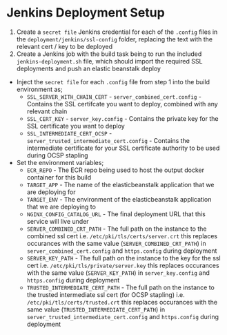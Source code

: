 # Jenkins Deployment Setup

 1. Create a `secret file` Jenkins credential for each of the `.config` files in the `deployment/jenkins/ssl-config` folder, replacing the text with the relevant cert / key to be deployed
 2. Create a Jenkins job with the build task being to run the included `jenkins-deployment.sh` file, which should import the required SSL deployments and push an elastic beanstalk deploy
  - Inject the `secret file` for each `.config` file from step 1 into the build environment as;
    - `SSL_SERVER_WITH_CHAIN_CERT` - `server_combined_cert.config` - Contains the SSL certifcate you want to deploy, combined with any relevant chain
    - `SSL_CERT_KEY` - `server_key.config` - Contains the private key for the SSL certificate you want to deploy
    - `SSL_INTERMEDIATE_CERT_OCSP` - `server_trusted_intermediate_cert.config` - Contains the intermediate certificate for your SSL certificate authority to be used during OCSP stapling
  - Set the environment variables;
    - `ECR_REPO` - The ECR repo being used to host the output docker container for this build
    - `TARGET_APP` - The name of the elasticbeanstalk application that we are deploying for
    - `TARGET_ENV` - The environment of the elasticbeanstalk application that we are deploying to
    - `NGINX_CONFIG_CATALOG_URL` - The final deployment URL that this service will live under
    - `SERVER_COMBINED_CRT_PATH` - The full path on the instance to the combined ssl cert i.e. `/etc/pki/tls/certs/server.crt` this replaces occurances with the same value (`SERVER_COMBINED_CRT_PATH`) in `server_combined_cert.config` and `https.config` during deployment
    - `SERVER_KEY_PATH` - The full path on the instance to the key for the ssl cert i.e. `/etc/pki/tls/private/server.key` this replaces occurances with the same value (`SERVER_KEY_PATH`) in `server_key.config` and `https.config` during deployment
    - `TRUSTED_INTERMEDIATE_CERT_PATH` - The full path on the instance to the trusted intermediate ssl cert (for OCSP stapling) i.e. `/etc/pki/tls/certs/trusted.crt` this replaces occurances with the same value (`TRUSTED_INTERMEDIATE_CERT_PATH`) in `server_trusted_intermediate_cert.config` and `https.config` during deployment
